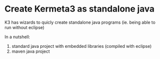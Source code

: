 # Create Kermeta3 as standalone java

K3 has wizards to quicly create standalone java programs (ie. being able to run without eclipse)

In a nutshell:
1. standard java project with embedded libraries (compiled with eclipse)
2. maven java project





